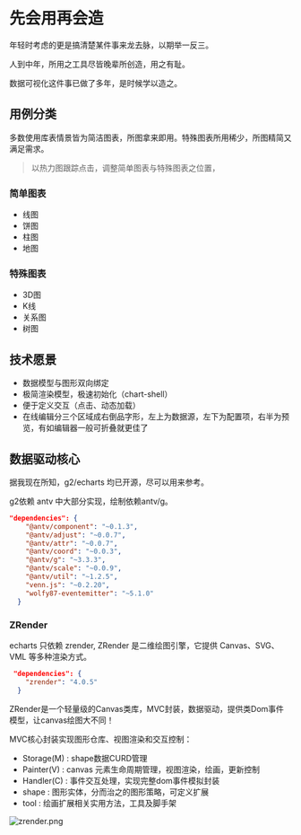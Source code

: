 # 先会用再会造

年轻时考虑的更是搞清楚某件事来龙去脉，以期举一反三。

人到中年，所用之工具尽皆晚辈所创造，用之有耻。

数据可视化这件事已做了多年，是时候学以造之。

## 用例分类

多数使用库表情景皆为简洁图表，所图拿来即用。特殊图表所用稀少，所图精简又满足需求。

> 以热力图跟踪点击，调整简单图表与特殊图表之位置，

### 简单图表

* 线图
* 饼图
* 柱图
* 地图

### 特殊图表

* 3D图
* K线
* 关系图
* 树图

## 技术愿景

* 数据模型与图形双向绑定
* 极简渲染模型，极速初始化（chart-shell）
* 便于定义交互（点击、动态加载）
* 在线编辑分三个区域成右倒品字形，左上为数据源，左下为配置项，右半为预览，有如编辑器一般可折叠就更佳了

## 数据驱动核心

据我现在所知，g2/echarts 均已开源，尽可以用来参考。

g2依赖 antv 中大部分实现，绘制依赖antv/g。

```json
"dependencies": {
    "@antv/component": "~0.1.3",
    "@antv/adjust": "~0.0.7",
    "@antv/attr": "~0.0.7",
    "@antv/coord": "~0.0.3",
    "@antv/g": "~3.3.3",
    "@antv/scale": "~0.0.9",
    "@antv/util": "~1.2.5",
    "venn.js": "~0.2.20",
    "wolfy87-eventemitter": "~5.1.0"
  }
```

### ZRender

echarts 只依赖 zrender, ZRender 是二维绘图引擎，它提供 Canvas、SVG、VML 等多种渲染方式。

```json
 "dependencies": {
    "zrender": "4.0.5"
  }
```

ZRender是一个轻量级的Canvas类库，MVC封装，数据驱动，提供类Dom事件模型，让canvas绘图大不同！

MVC核心封装实现图形仓库、视图渲染和交互控制：

* Storage(M) : shape数据CURD管理
* Painter(V) : canvas 元素生命周期管理，视图渲染，绘画，更新控制
* Handler(C) : 事件交互处理，实现完整dom事件模拟封装
* shape : 图形实体，分而治之的图形策略，可定义扩展
* tool : 绘画扩展相关实用方法，工具及脚手架

![zrender.png](https://i.loli.net/2018/10/23/5bce97b41d806.png)

